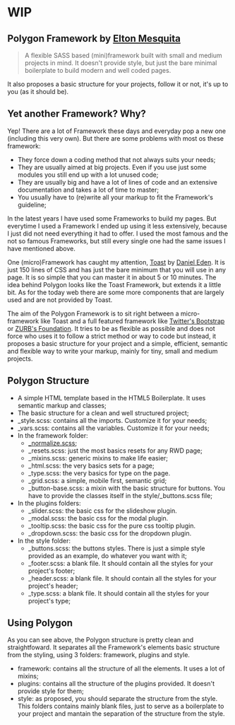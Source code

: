 # **WIP**

## Polygon Framework by [Elton Mesquita](https://twitter.com/eltonfmesquita)

> A flexible SASS based (mini)framework built with small and medium projects in mind. It doesn't provide style, but just the bare minimal boilerplate to build modern and well coded pages.
>

It also proposes a basic structure for your projects, follow it or not, it's up to you (as it should be).

## Yet another Framework? Why?
Yep! There are a lot of Framework these days and everyday pop a new one (including this very own). But there are some problems with most os these framework:
- They force down a coding method that not always suits your needs;
- They are usually aimed at big projects. Even if you use just some modules you still end up with a lot unused code;
- They are usually big and have a lot of lines of code and an extensive documentation and takes a lot of time to master;
- You usually have to (re)write all your markup to fit the Framework's guideline;

In the latest years I have used some Frameworks to build my pages. But everytime I used a Framework I ended up using it less extensively, because I just did not need everything it had to offer. I used the most famous and the not so famous Frameworks, but still every single one had the same issues I have mentioned above. 

One (micro)Framework has caught my attention, [Toast](https://daneden.me/toast/) by [Daniel Eden](https://daneden.me/). It is just 150 lines of CSS and has just the bare minimum that you will use in any page. It is so simple that you can master it in about 5 or 10 minutes. The idea behind Polygon looks like the Toast Framework, but extends it a little bit. As for the today web there are some more components that are largely used and are not provided by Toast.

The aim of the Polygon Framework is to sit right between a micro-framework like Toast and a full featured framework like [Twitter's Bootstrap](http://getbootstrap.com/) or [ZURB's Foundation](http://foundation.zurb.com/). It tries to be as flexible as possible and does not force who uses it to follow a strict method or way to code but instead, it proposes a basic structure for your project and a simple, efficient, semantic and flexible way to write your markup, mainly for tiny, small and medium projects.

## Polygon Structure
- A simple HTML template based in the HTML5 Boilerplate. It uses semantic markup and classes;
- The basic structure for a clean and well structured project;
- _style.scss: contains all the imports. Customize it for your needs;
- _vars.scss: contains all the variables. Customize it for your needs;
- In the framework folder:
	- [_normalize.scss](http://necolas.github.io/normalize.css/);
	- _resets.scss: just the most basics resets for any RWD page;
	- _mixins.scss: generic mixins to make life easier;
	- _html.scss: the very basics sets for a page;
	- _type.scss: the very basics for type on the page.
	- _grid.scss: a simple, mobile first, semantic grid;
	- _button-base.scss: a mixin with the basic structure for buttons. You have to provide the classes itself in the style/_buttons.scss file;
- In the plugins folders:
	- _slider.scss: the basic css for the slideshow plugin.
	- _modal.scss: the basic css for the modal plugin.
	- _tooltip.scss:  the basic css for the pure css tooltip plugin.
	- _dropdown.scss:  the basic css for the dropdown plugin.
- In the style folder:
	- _buttons.scss: the buttons styles. There is just a simple style provided as an example, do whatever you want with it;
	- _footer.scss: a blank file. It should contain all the styles for your project's footer;
	- _header.scss: a blank file. It should contain all the styles for your project's header;
	- _type.scss: a blank file. It should contain all the styles for your project's type;

## Using Polygon
As you can see above, the Polygon structure is pretty clean and straightfoward. It separates all the Framework's elements basic structure from the styling, using 3 folders: framework, plugins and style. 
- framework: contains all the structure of all the elements. It uses a lot of mixins;
- plugins: contains all the structure of the plugins provided. It doesn't provide style for them;
- style: as proposed, you should separate the structure from the style. This folders contains mainly blank files, just to serve as a boilerplate to your project and mantain the separation of the structure from the style.
